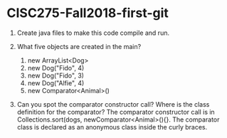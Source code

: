 # CISC275-Fall2018-first-git
1. Create java files to make this code compile and run.

2. What five objects are created in the main?
   1. new ArrayList\<Dog\>
   2. new Dog("Fido", 4)
   3. new Dog("Fido", 3)
   4. new Dog("Alfie", 4)
   5. new Comparator\<Animal\>()

3. Can you spot the comparator constructor call? Where is the class definition for the comparator?
   The comparator constructor call is in Collections.sort(dogs, newComparator\<Animal\>(){}. The comparator class is declared as an anonymous class inside the curly braces.
